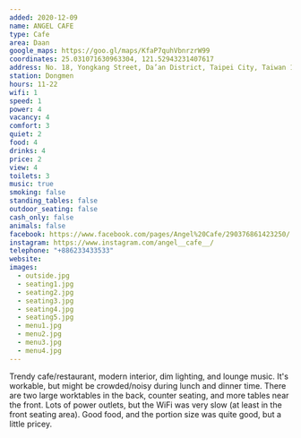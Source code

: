 ```yaml
---
added: 2020-12-09
name: ANGEL CAFE
type: Cafe
area: Daan
google_maps: https://goo.gl/maps/KfaP7quhVbnrzrW99
coordinates: 25.031071630963304, 121.52943231407617
address: No. 18, Yongkang Street, Da’an District, Taipei City, Taiwan 106
station: Dongmen
hours: 11-22
wifi: 1
speed: 1
power: 4
vacancy: 4
comfort: 3
quiet: 2
food: 4
drinks: 4
price: 2
view: 4
toilets: 3
music: true
smoking: false
standing_tables: false
outdoor_seating: false
cash_only: false
animals: false
facebook: https://www.facebook.com/pages/Angel%20Cafe/290376861423250/
instagram: https://www.instagram.com/angel__cafe__/
telephone: "+886233433533"
website: 
images:
  - outside.jpg
  - seating1.jpg
  - seating2.jpg
  - seating3.jpg
  - seating4.jpg
  - seating5.jpg
  - menu1.jpg
  - menu2.jpg
  - menu3.jpg
  - menu4.jpg
---
```


Trendy cafe/restaurant, modern interior, dim lighting, and lounge music. It's workable, but might be crowded/noisy during lunch and dinner time. There are two large worktables in the back, counter seating, and more tables near the front. Lots of power outlets, but the WiFi was very slow (at least in the front seating area). Good food, and the portion size was quite good, but a little pricey.
